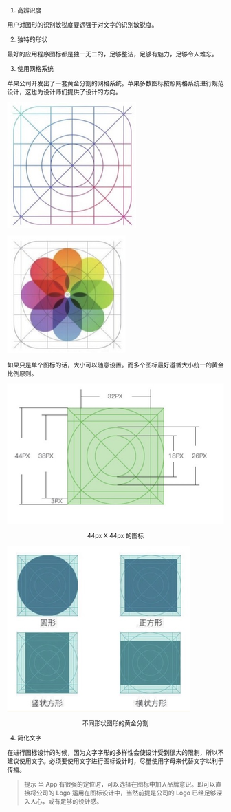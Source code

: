 1. 高辨识度

用户对图形的识别敏锐度要远强于对文字的识别敏锐度。

2. 独特的形状

最好的应用程序图标都是独一无二的，足够整洁，足够有魅力，足够令人难忘。

3. 使用网格系统

苹果公司开发出了一套黄金分割的网格系统。苹果多数图标按照网格系统进行规范设计，这也为设计师们提供了设计的方向。

![01](./images/01.jpg)

![02](./images/02.jpg)

如果只是单个图标的话，大小可以随意设置。而多个图标最好遵循大小统一的黄金比例原则。

![03](./images/03.jpg)

<center>44px X 44px 的图标</center>

![04](./images/04.jpg)

<center>不同形状图形的黄金分割</center>

4. 简化文字

在进行图标设计的时候，因为文字字形的多样性会使设计受到很大的限制，所以不建议使用文字。必须要使用文字进行图标设计时，尽量使用字母来代替文字以利于传播。

> 提示
> 当 App 有很强的定位时，可以选择在图标中加入品牌意识。即可以直接将公司的 Logo 运用在图标设计中，当然前提是公司的 Logo 已经足够深入人心，或有足够的设计感。
